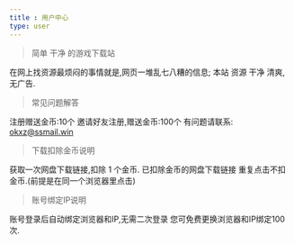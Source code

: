 ```yaml
---
title : 用户中心
type: user
---
```


> 简单 干净 的游戏下载站

在网上找资源最烦闷的事情就是,网页一堆乱七八糟的信息;
本站 资源 干净 清爽, 无广告.

> 常见问题解答

注册赠送金币:10个
邀请好友注册,赠送金币:100个
有问题请联系: okxz@ssmail.win


> 下载扣除金币说明

获取一次网盘下载链接,扣除 1 个金币. 
已扣除金币的网盘下载链接 重复点击不扣金币.(前提是在同一个浏览器里点击)

> 账号绑定IP说明

账号登录后自动绑定浏览器和IP,无需二次登录
您可免费更换浏览器和IP绑定100次.